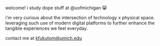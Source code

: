welcome!
i study dope stuff at @uofmichigan 😸

i'm very curious about the intersection of technology x physical space.
leveraging such use of modern digital platforms to further enhance the tangible experiences we feel everyday.

contact me at kfukutom@umich.edu
